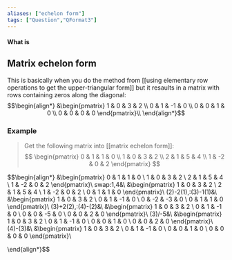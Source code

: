 ```yaml
---
aliases: ["echelon form"]
tags: ["Question","QFormat3"]
---
```


#### What is
## Matrix echelon form
This is basically when you do the method from [[using elementary row operations to get the upper-triangular form]] but it resaults in a matrix with rows containing zeros along the diagonal:
$$\begin{align*}
&\begin{pmatrix} 
1 & 0 & 3 & 2 \\ 
0 & 1 & -1 & 0 \\ 
0 & 0 & 1 & 0 \\
0 & 0 & 0 & 0 
\end{pmatrix}\\
\end{align*}$$

### Example
> Get the following matrix into [[matrix echelon form]]:
> $$ \begin{pmatrix} 0 & 1 & 1 & 0 \\ 1 & 0 & 3 & 2 \\ 2 & 1 & 5 & 4 \\ 1 & -2 & 0 & 2 \end{pmatrix} $$

$$\begin{align*}
&\begin{pmatrix} 
0 & 1 & 1 & 0 \\ 
1 & 0 & 3 & 2 \\ 
2 & 1 & 5 & 4 \\ 
1 & -2 & 0 & 2 
\end{pmatrix}\\
swap\:1,4&\\
&\begin{pmatrix} 
1 & 0 & 3 & 2 \\ 
2 & 1 & 5 & 4 \\ 
1 & -2 & 0 & 2 \\
0 & 1 & 1 & 0 
\end{pmatrix}\\
(2)-2(1),\:(3)-1(1)&\\
&\begin{pmatrix} 
1 & 0 & 3 & 2 \\ 
0 & 1 & -1 & 0 \\ 
0 & -2 & -3 & 0 \\
0 & 1 & 1 & 0 
\end{pmatrix}\\
(3)+2(2),\:(4)-(2)&\\
&\begin{pmatrix} 
1 & 0 & 3 & 2 \\ 
0 & 1 & -1 & 0 \\ 
0 & 0 & -5 & 0 \\
0 & 0 & 2 & 0 
\end{pmatrix}\\
(3)/-5&\\
&\begin{pmatrix} 
1 & 0 & 3 & 2 \\ 
0 & 1 & -1 & 0 \\ 
0 & 0 & 1 & 0 \\
0 & 0 & 2 & 0 
\end{pmatrix}\\
(4)-(3)&\\
&\begin{pmatrix} 
1 & 0 & 3 & 2 \\ 
0 & 1 & -1 & 0 \\ 
0 & 0 & 1 & 0 \\
0 & 0 & 0 & 0 
\end{pmatrix}\\

\end{align*}$$